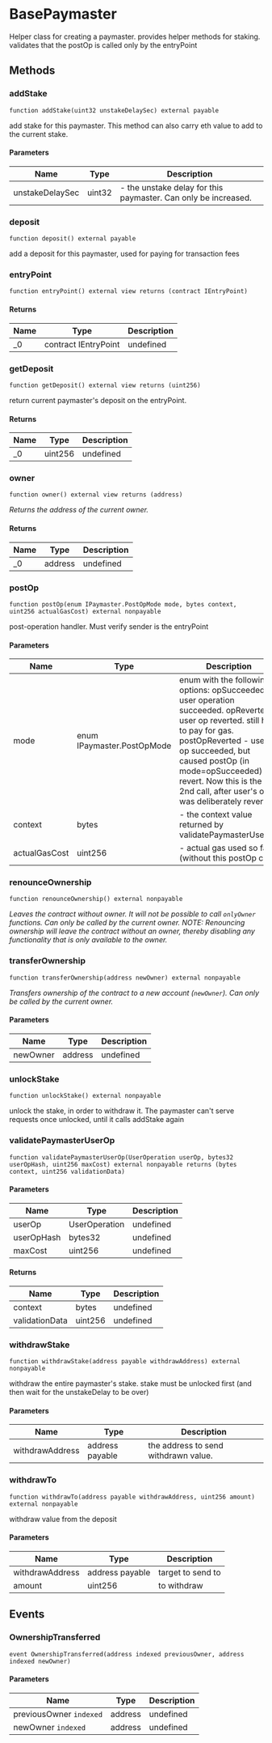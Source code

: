 # BasePaymaster





Helper class for creating a paymaster. provides helper methods for staking. validates that the postOp is called only by the entryPoint



## Methods

### addStake

```solidity
function addStake(uint32 unstakeDelaySec) external payable
```

add stake for this paymaster. This method can also carry eth value to add to the current stake.



#### Parameters

| Name | Type | Description |
|---|---|---|
| unstakeDelaySec | uint32 | - the unstake delay for this paymaster. Can only be increased. |

### deposit

```solidity
function deposit() external payable
```

add a deposit for this paymaster, used for paying for transaction fees




### entryPoint

```solidity
function entryPoint() external view returns (contract IEntryPoint)
```






#### Returns

| Name | Type | Description |
|---|---|---|
| _0 | contract IEntryPoint | undefined |

### getDeposit

```solidity
function getDeposit() external view returns (uint256)
```

return current paymaster&#39;s deposit on the entryPoint.




#### Returns

| Name | Type | Description |
|---|---|---|
| _0 | uint256 | undefined |

### owner

```solidity
function owner() external view returns (address)
```



*Returns the address of the current owner.*


#### Returns

| Name | Type | Description |
|---|---|---|
| _0 | address | undefined |

### postOp

```solidity
function postOp(enum IPaymaster.PostOpMode mode, bytes context, uint256 actualGasCost) external nonpayable
```

post-operation handler. Must verify sender is the entryPoint



#### Parameters

| Name | Type | Description |
|---|---|---|
| mode | enum IPaymaster.PostOpMode | enum with the following options:      opSucceeded - user operation succeeded.      opReverted  - user op reverted. still has to pay for gas.      postOpReverted - user op succeeded, but caused postOp (in mode=opSucceeded) to revert.                       Now this is the 2nd call, after user&#39;s op was deliberately reverted. |
| context | bytes | - the context value returned by validatePaymasterUserOp |
| actualGasCost | uint256 | - actual gas used so far (without this postOp call). |

### renounceOwnership

```solidity
function renounceOwnership() external nonpayable
```



*Leaves the contract without owner. It will not be possible to call `onlyOwner` functions. Can only be called by the current owner. NOTE: Renouncing ownership will leave the contract without an owner, thereby disabling any functionality that is only available to the owner.*


### transferOwnership

```solidity
function transferOwnership(address newOwner) external nonpayable
```



*Transfers ownership of the contract to a new account (`newOwner`). Can only be called by the current owner.*

#### Parameters

| Name | Type | Description |
|---|---|---|
| newOwner | address | undefined |

### unlockStake

```solidity
function unlockStake() external nonpayable
```

unlock the stake, in order to withdraw it. The paymaster can&#39;t serve requests once unlocked, until it calls addStake again




### validatePaymasterUserOp

```solidity
function validatePaymasterUserOp(UserOperation userOp, bytes32 userOpHash, uint256 maxCost) external nonpayable returns (bytes context, uint256 validationData)
```





#### Parameters

| Name | Type | Description |
|---|---|---|
| userOp | UserOperation | undefined |
| userOpHash | bytes32 | undefined |
| maxCost | uint256 | undefined |

#### Returns

| Name | Type | Description |
|---|---|---|
| context | bytes | undefined |
| validationData | uint256 | undefined |

### withdrawStake

```solidity
function withdrawStake(address payable withdrawAddress) external nonpayable
```

withdraw the entire paymaster&#39;s stake. stake must be unlocked first (and then wait for the unstakeDelay to be over)



#### Parameters

| Name | Type | Description |
|---|---|---|
| withdrawAddress | address payable | the address to send withdrawn value. |

### withdrawTo

```solidity
function withdrawTo(address payable withdrawAddress, uint256 amount) external nonpayable
```

withdraw value from the deposit



#### Parameters

| Name | Type | Description |
|---|---|---|
| withdrawAddress | address payable | target to send to |
| amount | uint256 | to withdraw |



## Events

### OwnershipTransferred

```solidity
event OwnershipTransferred(address indexed previousOwner, address indexed newOwner)
```





#### Parameters

| Name | Type | Description |
|---|---|---|
| previousOwner `indexed` | address | undefined |
| newOwner `indexed` | address | undefined |



